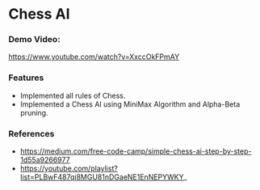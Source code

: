 # Chess AI

### Demo Video: 
https://www.youtube.com/watch?v=XxccOkFPmAY

### Features
- Implemented all rules of Chess. 
- Implemented a Chess AI using MiniMax Algorithm and Alpha-Beta pruning.

### References
- https://medium.com/free-code-camp/simple-chess-ai-step-by-step-1d55a9266977
- https://youtube.com/playlist?list=PLBwF487qi8MGU81nDGaeNE1EnNEPYWKY_
